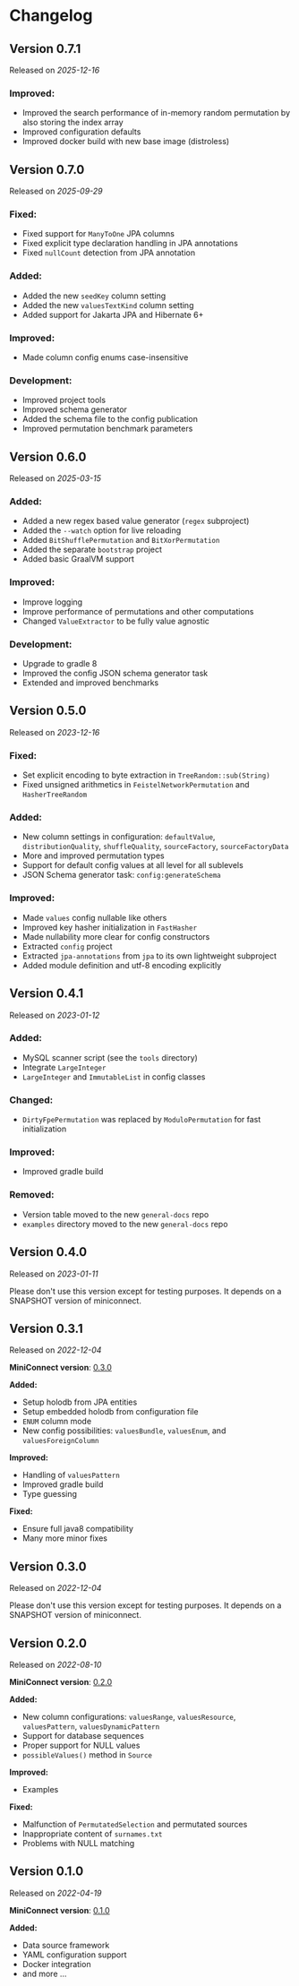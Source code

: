 # Changelog


## Version 0.7.1

Released on *2025-12-16*

### Improved:

- Improved the search performance of in-memory random permutation by also storing the index array
- Improved configuration defaults
- Improved docker build with new base image (distroless)


## Version 0.7.0

Released on *2025-09-29*

### Fixed:

- Fixed support for `ManyToOne` JPA columns
- Fixed explicit type declaration handling in JPA annotations
- Fixed `nullCount` detection from JPA annotation

### Added:

- Added the new `seedKey` column setting
- Added the new `valuesTextKind` column setting
- Added support for Jakarta JPA and Hibernate 6+

### Improved:

- Made column config enums case-insensitive

### Development:

- Improved project tools
- Improved schema generator
- Added the schema file to the config publication
- Improved permutation benchmark parameters


## Version 0.6.0

Released on *2025-03-15*

### Added:

- Added a new regex based value generator (`regex` subproject)
- Added the `--watch` option for live reloading
- Added `BitShufflePermutation` and `BitXorPermutation`
- Added the separate `bootstrap` project
- Added basic GraalVM support

### Improved:

- Improve logging
- Improve performance of permutations and other computations
- Changed `ValueExtractor` to be fully value agnostic

### Development:

- Upgrade to gradle 8
- Improved the config JSON schema generator task
- Extended and improved benchmarks


## Version 0.5.0

Released on *2023-12-16*

### Fixed:

- Set explicit encoding to byte extraction in `TreeRandom::sub(String)`
- Fixed unsigned arithmetics in `FeistelNetworkPermutation` and `HasherTreeRandom`

### Added:

- New column settings in configuration: `defaultValue`, `distributionQuality`, `shuffleQuality`, `sourceFactory`, `sourceFactoryData`
- More and improved permutation types
- Support for default config values at all level for all sublevels
- JSON Schema generator task: `config:generateSchema`

### Improved:

- Made `values` config nullable like others
- Improved key hasher initialization in `FastHasher`
- Made nullability more clear for config constructors
- Extracted `config` project
- Extracted `jpa-annotations` from `jpa` to its own lightweight subproject
- Added module definition and utf-8 encoding explicitly

## Version 0.4.1

Released on *2023-01-12*

### Added:

- MySQL scanner script (see the `tools` directory)
- Integrate `LargeInteger`
- `LargeInteger` and `ImmutableList` in config classes

### Changed:

- `DirtyFpePermutation` was replaced by `ModuloPermutation` for fast initialization

### Improved:

- Improved gradle build

### Removed:

- Version table moved to the new `general-docs` repo
- `examples` directory moved to the new `general-docs` repo

## Version 0.4.0

Released on *2023-01-11*

Please don't use this version except for testing purposes. It depends on a SNAPSHOT version of miniconnect.

## Version 0.3.1

Released on *2022-12-04*

**MiniConnect version**: [0.3.0](https://github.com/miniconnect/miniconnect/blob/master/CHANGELOG.md#version-030)

**Added:**

- Setup holodb from JPA entities
- Setup embedded holodb from configuration file
- `ENUM` column mode
- New config possibilities: `valuesBundle`, `valuesEnum`, and `valuesForeignColumn`

**Improved:**

- Handling of `valuesPattern`
- Improved gradle build
- Type guessing

**Fixed:**

- Ensure full java8 compatibility
- Many more minor fixes

## Version 0.3.0

Released on *2022-12-04*

Please don't use this version except for testing purposes. It depends on a SNAPSHOT version of miniconnect.

## Version 0.2.0

Released on *2022-08-10*

**MiniConnect version**: [0.2.0](https://github.com/miniconnect/miniconnect/blob/master/CHANGELOG.md#version-020)

**Added:**

- New column configurations: `valuesRange`, `valuesResource`, `valuesPattern`, `valuesDynamicPattern`
- Support for database sequences
- Proper support for NULL values
- `possibleValues()` method in `Source`

**Improved:**

- Examples

**Fixed:**

- Malfunction of `PermutatedSelection` and permutated sources
- Inappropriate content of `surnames.txt`
- Problems with NULL matching

## Version 0.1.0

Released on *2022-04-19*

**MiniConnect version**: [0.1.0](https://github.com/miniconnect/miniconnect/blob/master/CHANGELOG.md#version-010)

**Added:**

- Data source framework
- YAML configuration support
- Docker integration
- and more &hellip;
